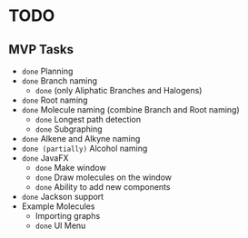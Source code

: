 # TODO

## MVP Tasks
* `done` Planning
* `done` Branch naming
  * `done` (only Aliphatic Branches and Halogens)
* `done` Root naming
* `done` Molecule naming (combine Branch and Root naming)
  * `done` Longest path detection
  * `done` Subgraphing
* `done` Alkene and Alkyne naming
* `done (partially)` Alcohol naming
* `done` JavaFX
  * `done` Make window
  * `done` Draw molecules on the window
  * `done` Ability to add new components
* `done` Jackson support
* Example Molecules
  * Importing graphs
  * `done` UI Menu